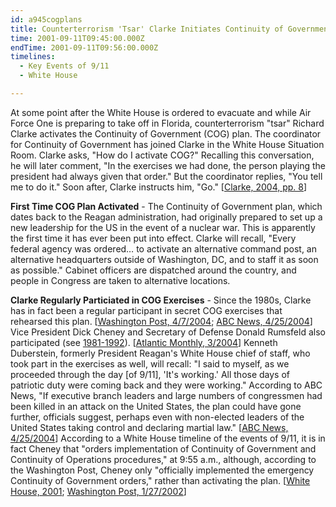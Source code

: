 ```yaml
---
id: a945cogplans
title: Counterterrorism 'Tsar' Clarke Initiates Continuity of Government Plan
time: 2001-09-11T09:45:00.000Z
endTime: 2001-09-11T09:56:00.000Z
timelines:
  - Key Events of 9/11
  - White House

---
```


At some point after the White House is ordered to evacuate and while Air Force One is preparing to take off in Florida, counterterrorism "tsar" Richard Clarke activates the Continuity of Government (COG) plan. The coordinator for Continuity of Government has joined Clarke in the White House Situation Room. Clarke asks, "How do I activate COG?" Recalling this conversation, he will later comment, "In the exercises we had done, the person playing the president had always given that order." But the coordinator replies, "You tell me to do it." Soon after, Clarke instructs him, "Go." [[Clarke, 2004, pp. 8][1]]

**First Time COG Plan Activated** - The Continuity of Government plan, which dates back to the Reagan administration, had originally prepared to set up a new leadership for the US in the event of a nuclear war. This is apparently the first time it has ever been put into effect. Clarke will recall, "Every federal agency was ordered… to activate an alternative command post, an alternative headquarters outside of Washington, DC, and to staff it as soon as possible." Cabinet officers are dispatched around the country, and people in Congress are taken to alternative locations. 

**Clarke Regularly Particiated in COG Exercises** - Since the 1980s, Clarke has in fact been a regular participant in secret COG exercises that rehearsed this plan. [[Washington Post, 4/7/2004][2]; [ABC News, 4/25/2004][3]] Vice President Dick Cheney and Secretary of Defense Donald Rumsfeld also participated (see [1981-1992](/timeline/#a81cogexercises)). [[Atlantic Monthly, 3/2004][4]] Kenneth Duberstein, formerly President Reagan's White House chief of staff, who took part in the exercises as well, will recall: "I said to myself, as we proceeded through the day [of 9/11], 'It's working.' All those days of patriotic duty were coming back and they were working." According to ABC News, "If executive branch leaders and large numbers of congressmen had been killed in an attack on the United States, the plan could have gone further, officials suggest, perhaps even with non-elected leaders of the United States taking control and declaring martial law." [[ABC News, 4/25/2004][3]] According to a White House timeline of the events of 9/11, it is in fact Cheney that "orders implementation of Continuity of Government and Continuity of Operations procedures," at 9:55 a.m., although, according to the Washington Post, Cheney only "officially implemented the emergency Continuity of Government orders," rather than activating the plan. [[White House, 2001][5]; [Washington Post, 1/27/2002][6]]

[1]: https://www.amazon.com/Against-All-Enemies-Inside-Americas/dp/0743260244
[2]: https://www.washingtonpost.com/archive/politics/2004/04/07/armageddon-plan-was-put-into-action-on-911-clarke-says/fce9af72-54e6-43d3-a177-7d29dccfb50b/
[3]: https://web.archive.org/web/20040429063810/http://abcnews.go.com/sections/Nightline/Politics/armageddon_plan_040425.html
[4]: https://www.commondreams.org/views04/0318-14.htm
[5]: https://www.scribd.com/document/12992821/Brief-Timeline-of-Day-of-9-11-Events-drafted-by-White-House
[6]: http://www.washingtonpost.com/wp-dyn/content/article/2006/07/18/AR2006071801175.html
